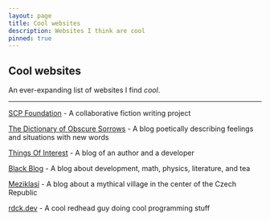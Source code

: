```yaml
---
layout: page
title: Cool websites
description: Websites I think are cool
pinned: true
---
```


## Cool websites

An ever-expanding list of websites I find *cool*.

----

[SCP Foundation](http://www.scpwiki.com/) - A collaborative fiction writing project

[The Dictionary of Obscure Sorrows](https://www.dictionaryofobscuresorrows.com/) - A blog poetically describing feelings and situations with new words

[Things Of Interest](https://qntm.org/) - A blog of an author and a developer

[Black Blog](https://blackblog.cz/) - A blog about development, math, physics, literature, and tea

[Meziklasí](https://www.meziklasi.cz/) - A blog about a mythical village in the center of the Czech Republic

[rdck.dev](https://rdck.dev/) - A cool redhead guy doing cool programming stuff